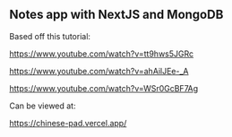 ## Notes app with NextJS and MongoDB

Based off this tutorial:

https://www.youtube.com/watch?v=tt9hws5JGRc

https://www.youtube.com/watch?v=ahAilJEe-_A

https://www.youtube.com/watch?v=WSr0GcBF7Ag

Can be viewed at:

https://chinese-pad.vercel.app/
